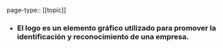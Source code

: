 page-type:: [[topic]]
- ### El logo es un elemento gráfico utilizado para promover la identificación y reconocimiento de una empresa.


